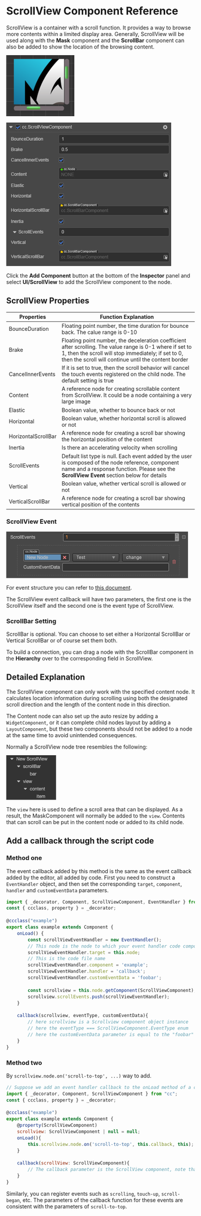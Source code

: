 # ScrollView Component Reference

ScrollView is a container with a scroll function. It provides a way to browse more contents within a limited display area. Generally, ScrollView will be used along with the **Mask** component and the **ScrollBar** component can also be added to show the location of the browsing content.

![scrollview-content](scroll/scrollview-content.png)

![scrollview-inspector](scroll/scrollview-inspector.png)

Click the **Add Component** button at the bottom of the **Inspector** panel and select **UI/ScrollView** to add the ScrollView component to the node.

## ScrollView Properties

| Properties           | Function Explanation  |
| --------------       | -----------           |
| BounceDuration      | Floating point number, the time duration for bounce back. The calue range is 0-10 |
| Brake                | Floating point number, the deceleration coefficient after scrolling. The value range is 0-1 where if set to 1, then the scroll will stop immediately; if set to 0, then the scroll will continue until the content border |
| CancelInnerEvents    | If it is set to true, then the scroll behavior will cancel the touch events registered on the child node. The default setting is true |
| Content              | A reference node for creating scrollable content from ScrollView. It could be a node containing a very large image |
| Elastic              | Boolean value, whether to bounce back or not |
| Horizontal           | Boolean value, whether horizontal scroll is allowed or not |
| HorizontalScrollBar | A reference node for creating a scroll bar showing the horizontal position of the content      |
| Inertia              | Is there an accelerating velocity when scrolling   |
| ScrollEvents    | Default list type is null. Each event added by the user is composed of the node reference, component name and a response function. Please see the **ScrollView Event** section below for details     |
| Vertical             | Boolean value, whether vertical scroll is allowed or not |
| VerticalScrollBar   | A reference node for creating a scroll bar showing vertical position of the contents  |

### ScrollView Event

![scrollview-event](scroll/scrollview-event.png)

For event structure you can refer to [this document](./button.md).

The ScrollView event callback will have two parameters, the first one is the ScrollView itself and the second one is the event type of ScrollView.

### ScrollBar Setting

ScrollBar is optional. You can choose to set either a Horizontal ScrollBar or Vertical ScrollBar or of course set them both.

To build a connection, you can drag a node with the ScrollBar component in the **Hierarchy** over to the corresponding field in ScrollView.

## Detailed Explanation

The ScrollView component can only work with the specified content node. It calculates location information during scrolling using both the designated scroll direction and the length of the content node in this direction.

The Content node can also set up the auto resize by adding a `WidgetComponent`, or it can complete child nodes layout by adding a `LayoutComponent`, but these two components should not be added to a node at the same time to avoid unintended consequences.

Normally a ScrollView node tree resembles the following:

![scrollview-hierarchy](scroll/scrollview-hierarchy.png)

The `view` here is used to define a scroll area that can be displayed. As a result, the MaskComponent will normally be added to the `view`. Contents that can scroll can be put in the content node or added to its child node.

## Add a callback through the script code

### Method one

The event callback added by this method is the same as the event callback added by the editor, all added by code. First you need to construct a `EventHandler` object, and then set the corresponding `target`, `component`, `handler` and `customEventData` parameters.

```ts
import { _decorator, Component, ScrollViewComponent, EventHandler } from "cc";
const { ccclass, property } = _decorator;

@ccclass("example")
export class example extends Component {
    onLoad() {
        const scrollViewEventHandler = new EventHandler();
        // This node is the node to which your event handler code component belongs
        scrollViewEventHandler.target = this.node;
        // This is the code file name
        scrollViewEventHandler.component = 'example';
        scrollViewEventHandler.handler = 'callback';
        scrollViewEventHandler.customEventData = 'foobar';

        const scrollview = this.node.getComponent(ScrollViewComponent);
        scrollview.scrollEvents.push(scrollViewEventHandler);
    }

    callback(scrollview, eventType, customEventData){
        // here scrollview is a Scrollview component object instance
        // here the eventType === ScrollViewComponent.EventType enum
        // here the customEventData parameter is equal to the "foobar" you set before
    }
}
```

### Method two

By `scrollview.node.on('scroll-to-top', ...)` way to add.

```js
// Suppose we add an event handler callback to the onLoad method of a component and handle the event in the callback function:
import { _decorator, Component, ScrollViewComponent } from "cc";
const { ccclass, property } = _decorator;

@ccclass("example")
export class example extends Component {
    @property(ScrollViewComponent)
    scrollview: ScrollViewComponent | null = null;
    onLoad(){
        this.scrollview.node.on('scroll-to-top', this.callback, this);
    }

    callback(scrollView: ScrollViewComponent){
        // The callback parameter is the ScrollView component, note that events registered this way cannot pass customEventData.
    }
}
```

Similarly, you can register events such as `scrolling`, `touch-up`, `scroll-began`, etc. The parameters of the callback function for these events are consistent with the parameters of `scroll-to-top`.
